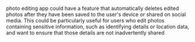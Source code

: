  photo editing app could have a feature that automatically deletes edited photos after they have been saved to the user's device or shared on social media. This could be particularly useful for users who edit photos containing sensitive information, such as identifying details or location data, and want to ensure that those details are not inadvertently shared
